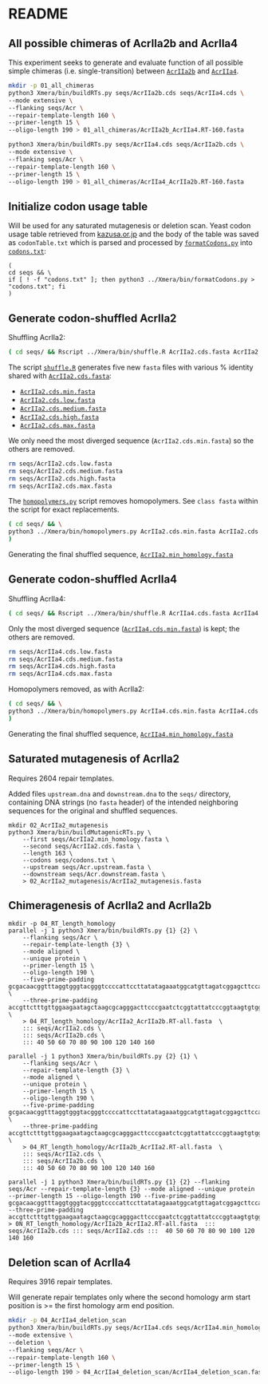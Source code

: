 # README

## All possible chimeras of AcrIIa2b and AcrIIa4
This experiment seeks to generate and evaluate function of all 
possible simple chimeras (i.e. single-transition) between 
[`AcrIIa2b`](seqs/AcrIIa2b.cds.fasta) and [`AcrIIa4`](seqs/AcrIIa4.cds.fasta).

```bash
mkdir -p 01_all_chimeras
python3 Xmera/bin/buildRTs.py seqs/AcrIIa2b.cds seqs/AcrIIa4.cds \
--mode extensive \
--flanking seqs/Acr \
--repair-template-length 160 \
--primer-length 15 \
--oligo-length 190 > 01_all_chimeras/AcrIIa2b_AcrIIa4.RT-160.fasta

python3 Xmera/bin/buildRTs.py seqs/AcrIIa4.cds seqs/AcrIIa2b.cds \
--mode extensive \
--flanking seqs/Acr \
--repair-template-length 160 \
--primer-length 15 \
--oligo-length 190 > 01_all_chimeras/AcrIIa4_AcrIIa2b.RT-160.fasta
```


## Initialize codon usage table
Will be used for any saturated mutagenesis or deletion scan. Yeast codon usage table retrieved from [kazusa.or.jp](https://www.kazusa.or.jp/codon/cgi-bin/showcodon.cgi?species=4932&aa=1&style=N) and the body of the table was saved as  `codonTable.txt` which is parsed and processed by [`formatCodons.py`](https://github.com/cory-weller/Xmera/blob/b33db0d/bin/formatCodons.py) into [`codons.txt`](seqs/codons.txt):

```
(
cd seqs && \
if [ ! -f "codons.txt" ]; then python3 ../Xmera/bin/formatCodons.py > "codons.txt"; fi 
)
```

## Generate codon-shuffled AcrIIa2
Shuffling AcrIIa2:
```bash
( cd seqs/ && Rscript ../Xmera/bin/shuffle.R AcrIIa2.cds.fasta AcrIIa2.cds.fasta )
```

The script [`shuffle.R`](https://github.com/cory-weller/Xmera/blob/b33db0d/bin/shuffle.R) generates five new `fasta` files with various % identity shared with [`AcrIIa2.cds.fasta`](seqs/AcrIIa2.cds.fasta):
* [`AcrIIa2.cds.min.fasta`](seqs/AcrIIa2.cds.min.fasta)
* [`AcrIIa2.cds.low.fasta`](seqs/AcrIIa2.cds.low.fasta)
* [`AcrIIa2.cds.medium.fasta`](seqs/AcrIIa2.cds.medium.fasta)
* [`AcrIIa2.cds.high.fasta`](seqs/AcrIIa2.cds.high.fasta)
* [`AcrIIa2.cds.max.fasta`](seqs/AcrIIa2.cds.max.fasta)

We only need the most diverged sequence (`AcrIIa2.cds.min.fasta`) so the others are removed.
```bash
rm seqs/AcrIIa2.cds.low.fasta
rm seqs/AcrIIa2.cds.medium.fasta
rm seqs/AcrIIa2.cds.high.fasta
rm seqs/AcrIIa2.cds.max.fasta
```

The [`homopolymers.py`](https://github.com/cory-weller/Xmera/blob/b33db0d//bin/homopolymers.py) script removes homopolymers. See `class fasta` within the script for exact replacements.
```bash
( cd seqs/ && \
python3 ../Xmera/bin/homopolymers.py AcrIIa2.cds.min.fasta AcrIIa2.cds.fasta > AcrIIa2.min_homology.fasta
)
```
Generating the final shuffled sequence, [`AcrIIa2.min_homology.fasta`](seqs/AcrIIa2.min_homology.fasta)


## Generate codon-shuffled AcrIIa4
Shuffling AcrIIa4:
```bash
( cd seqs/ && Rscript ../Xmera/bin/shuffle.R AcrIIa4.cds.fasta AcrIIa4.cds.fasta )
```
Only the most diverged sequence ([`AcrIIa4.cds.min.fasta`](seqs/AcrIIa4.cds.min.fasta)) is kept; the others are removed.
```bash
rm seqs/AcrIIa4.cds.low.fasta
rm seqs/AcrIIa4.cds.medium.fasta
rm seqs/AcrIIa4.cds.high.fasta
rm seqs/AcrIIa4.cds.max.fasta
```

Homopolymers removed, as with AcrIIa2:
```bash
( cd seqs/ && \
python3 ../Xmera/bin/homopolymers.py AcrIIa4.cds.min.fasta AcrIIa4.cds.fasta > AcrIIa4.min_homology.fasta
)
```
Generating the final shuffled sequence, [`AcrIIa4.min_homology.fasta`](seqs/AcrIIa4.min_homology.fasta)


## Saturated mutagenesis of AcrIIa2
Requires 2604 repair templates.

Added files `upstream.dna` and `downstream.dna` to the `seqs/` directory, containing DNA strings (no `fasta` header) of the intended neighboring sequences for the original and shuffled sequences.
```
mkdir 02_AcrIIa2_mutagenesis
python3 Xmera/bin/buildMutagenicRTs.py \
    --first seqs/AcrIIa2.min_homology.fasta \
    --second seqs/AcrIIa2.cds.fasta \
    --length 163 \
    --codons seqs/codons.txt \
    --upstream seqs/Acr.upstream.fasta \
    --downstream seqs/Acr.downstream.fasta \
    > 02_AcrIIa2_mutagenesis/AcrIIa2_mutagenesis.fasta

```

## Chimeragenesis of AcrIIa2 and AcrIIa2b

```
mkdir -p 04_RT_length_homology
parallel -j 1 python3 Xmera/bin/buildRTs.py {1} {2} \
    --flanking seqs/Acr \
    --repair-template-length {3} \
    --mode aligned \
    --unique protein \
    --primer-length 15 \
    --oligo-length 190 \
    --five-prime-padding gcgacaacggtttaggtgggtacgggtccccattccttatatagaaatggcatgttagatcggagcttccaaatcacgat \
    --three-prime-padding accgttctttgttggaagaatagctaagcgcagggacttcccgaatctcggtattatcccggtaagtgtggactatattt \
    > 04_RT_length_homology/AcrIIa2_AcrIIa2b.RT-all.fasta  \
    ::: seqs/AcrIIa2.cds \
    ::: seqs/AcrIIa2b.cds \
    ::: 40 50 60 70 80 90 100 120 140 160

parallel -j 1 python3 Xmera/bin/buildRTs.py {2} {1} \
    --flanking seqs/Acr \
    --repair-template-length {3} \
    --mode aligned \
    --unique protein \
    --primer-length 15 \
    --oligo-length 190 \
    --five-prime-padding gcgacaacggtttaggtgggtacgggtccccattccttatatagaaatggcatgttagatcggagcttccaaatcacgat \
    --three-prime-padding accgttctttgttggaagaatagctaagcgcagggacttcccgaatctcggtattatcccggtaagtgtggactatattt \
    > 04_RT_length_homology/AcrIIa2b_AcrIIa2.RT-all.fasta  \
    ::: seqs/AcrIIa2.cds \
    ::: seqs/AcrIIa2b.cds \
    ::: 40 50 60 70 80 90 100 120 140 160

parallel -j 1 python3 Xmera/bin/buildRTs.py {1} {2} --flanking seqs/Acr --repair-template-length {3} --mode aligned --unique protein --primer-length 15 --oligo-length 190 --five-prime-padding gcgacaacggtttaggtgggtacgggtccccattccttatatagaaatggcatgttagatcggagcttccaaatcacgat --three-prime-padding accgttctttgttggaagaatagctaagcgcagggacttcccgaatctcggtattatcccggtaagtgtggactatattt  > 0N_RT_length_homology/AcrIIa2b_AcrIIa2.RT-all.fasta  ::: seqs/AcrIIa2b.cds ::: seqs/AcrIIa2.cds :::  40 50 60 70 80 90 100 120 140 160

```


## Deletion scan of AcrIIa4
Requires 3916 repair templates.

Will generate repair templates only where the second homology arm start position is >= the first homology arm end position.
```bash
mkdir -p 04_AcrIIa4_deletion_scan
python3 Xmera/bin/buildRTs.py seqs/AcrIIa4.cds seqs/AcrIIa4.min_homology \
--mode extensive \
--deletion \
--flanking seqs/Acr \
--repair-template-length 160 \
--primer-length 15 \
--oligo-length 190 > 04_AcrIIa4_deletion_scan/AcrIIa4_deletion_scan.fasta
```


